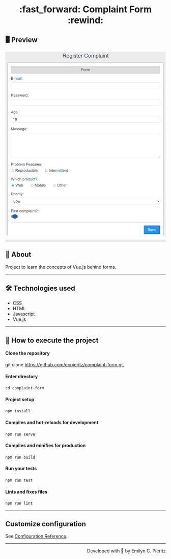 <h1 align = "center"> :fast_forward: Complaint Form :rewind: </h1>

## 🖥 Preview
<p align = "center">
   <img src = "https://github.com/ecpieritz/complaint-form/blob/main/public/img/form-print.png?raw=true" width = "700">
</p>

---

## 📖 About
<p>Project to learn the concepts of Vue.js behind forms.</p>

---

## 🛠 Technologies used
- CSS
- HTML
- Javascript
- Vue.js

---


## 🚀 How to execute the project
#### Clone the repository
git clone https://github.com/ecpieritz/complaint-form.git

#### Enter directory
`cd complaint-form`

#### Project setup
`npm install`

#### Compiles and hot-reloads for development
`npm run serve`

#### Compiles and minifies for production
`npm run build`

#### Run your tests
`npm run test`

#### Lints and fixes files
`npm run lint`

---
## Customize configuration
See [Configuration Reference](https://cli.vuejs.org/config/).

---
<p align = "right">Developed with 💙 by Emilyn C. Pieritz</p>
